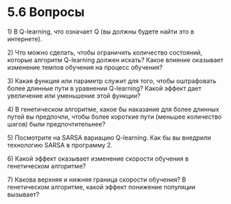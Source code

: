 # 5.6 Вопросы

1\) В Q-learning, что означает Q \(вы должны будете найти это в интернете\).

2\) Что можно сделать, чтобы ограничить количество состояний, которые алгоритм Q-learning должен искать? Какое влияние оказывает изменение темпов обучения на процесс обучения?

3\) Какая функция или параметр служит для того, чтобы оштрафовать более длинные пути в уравнении Q-learning? Какой эффект дает увеличение или уменьшение этой функции?

4\) В генетическом алгоритме, какое бы наказание для более длинных путей вы предпочли, чтобы более короткие пути \(меньшее количество шагов\) были предпочтительнее?

5\) Посмотрите на SARSA вариацию Q-learning.  Как бы вы внедрили технологию SARSA в программу 2. 

6\) Какой эффект оказывает изменение скорости обучения в генетическом алгоритме?

7\) Какова верхняя и нижняя граница скорости обучения? В генетическом алгоритме, какой эффект понижение популяции вызывает?

